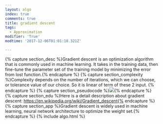 ```yaml
---
layout: algo
index: true
comments: true
title: gradient descent
tags:
  - Approximation
modifier: 'True'
modtime: '2017-12-06T01:01:18.321Z'

---
```

{% capture section_desc %}Gradient descent is an optimization algorithm that is commonly used in machine learning. It takes in the training data, then fine-tune the parameter set of the training model by minimizing the error from lost function.{% endcapture %}
{% capture section_complexity %}Complexity depends on the number of iterations, which we can choose, or tolerance value of our choice. So it is linear of term of these 2 input. {% endcapture %}
{% capture section_pseudocode %}![](http://www.naduongonvision.net/img/gradient_descent_2.jpg){% endcapture %}
{% capture section_edu %}Here is a detail description about gradient descent: https://en.wikipedia.org/wiki/Gradient_descent{% endcapture %}
{% capture section_app %}Gradient descent is widely used in machine learning, neural network architecture to optimize the weight set.{% endcapture %}
{% include algo.html %}